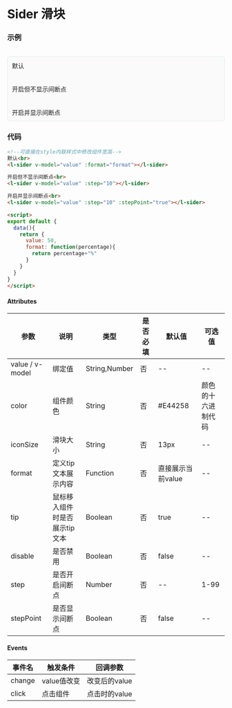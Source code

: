 # Sider 滑块

### 示例

<br>
<div style="border:1px solid #e4e7ed;border-radius:5px;padding:10px;background-color:#FAFAFA;">
  默认<br>
  <l-sider v-model="value1" :format="format"></l-sider><br><br>
  开启但不显示间断点<br>
  <l-sider v-model="value2" :step="10"></l-sider><br><br>
  开启并显示间断点<br>
  <l-sider v-model="value3" :step="10" :stepPoint="true"></l-sider>
</div>

<script>
export default {
  data(){
    return {
      value1: 50,
      value2: 50,
      value3: 50,
      format: function(percentage){
        return percentage+"%"
      }
    }
  }
}
</script>

### 代码
```html
<!--可直接在style内联样式中修改组件宽高-->
默认<br>
<l-sider v-model="value" :format="format"></l-sider>

开启但不显示间断点<br>
<l-sider v-model="value" :step="10"></l-sider>

开启并显示间断点<br>
<l-sider v-model="value" :step="10" :stepPoint="true"></l-sider>

<script>
export default {
  data(){
    return {
      value: 50,
      format: function(percentage){
        return percentage+"%"
      }
    }
  }
}
</script>
```

#### Attributes
| 参数 | 说明 | 类型 | 是否必填 | 默认值 | 可选值 |
| ---  | --- | ---  | ---      | ---   | ---   |
| value / v-model | 绑定值 | String,Number | 否 | -- | --|
| color | 组件颜色 | String | 否 | #E44258 | 颜色的十六进制代码 |
| iconSize | 滑块大小 | String | 否 | 13px | -- |
| format | 定义tip文本展示内容 | Function | 否 | 直接展示当前value | -- |
| tip | 鼠标移入组件时是否展示tip文本 | Boolean | 否 | true | -- |
| disable | 是否禁用 | Boolean | 否 | false |-- |
| step | 是否开启间断点 | Number | 否 | -- | 1-99 |
| stepPoint | 是否显示间断点 | Boolean | 否 | false | -- |


#### Events
| 事件名 | 触发条件 | 回调参数 |
|  ---  | ---  | ---  | 
| change | value值改变 | 改变后的value |
| click | 点击组件 | 点击时的value |
